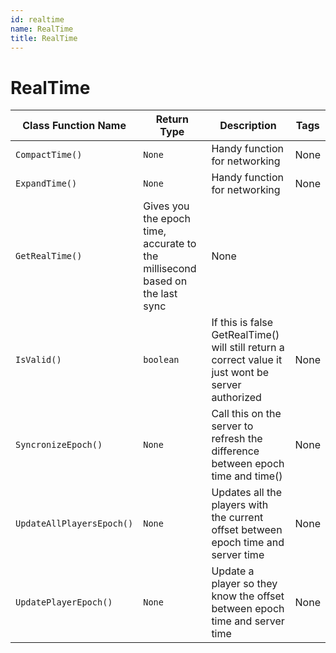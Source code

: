 ```yaml
---
id: realtime
name: RealTime
title: RealTime
---
```


# RealTime

| Class Function Name | Return Type | Description | Tags |
| ------------------- | ----------- | ----------- | ---- |
| `CompactTime()` | `None` | Handy function for networking| None |
| `ExpandTime()` | `None` | Handy function for networking| None |
| `GetRealTime()` | Gives you the epoch time, accurate to the millisecond based on the last sync| None |
| `IsValid()` | `boolean` | If this is false GetRealTime() will still return a correct value it just wont be server authorized| None |
| `SyncronizeEpoch()` | `None` | Call this on the server to refresh the difference between epoch time and time()| None |
| `UpdateAllPlayersEpoch()` | `None` | Updates all the players with the current offset between epoch time and server time| None |
| `UpdatePlayerEpoch()` | `None` | Update a player so they know the offset between epoch time and server time| None |
